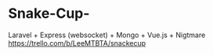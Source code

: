 # Snake-Cup-
Laravel + Express (websocket) + Mongo + Vue.js + Nigtmare
https://trello.com/b/LeeMTBTA/snackecup
